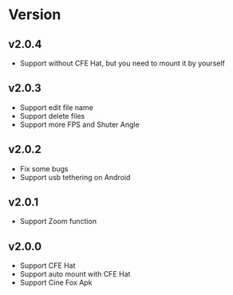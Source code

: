 # Version

## v2.0.4
- Support without CFE Hat, but you need to mount it by yourself

## v2.0.3
- Support edit file name
- Support delete files
- Support more FPS and Shuter Angle

## v2.0.2
- Fix some bugs
- Support usb tethering on Android

## v2.0.1
- Support Zoom function

## v2.0.0
- Support CFE Hat
- Support auto mount with CFE Hat
- Support Cine Fox Apk
